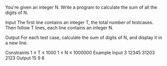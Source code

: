 You're given an integer N. Write a program to calculate the sum of all the digits of N.

Input
The first line contains an integer T, the total number of testcases. Then follow T lines, each line contains an integer N.

Output
For each test case, calculate the sum of digits of N, and display it in a new line.

Constraints
1 ≤ T ≤ 1000
1 ≤ N ≤ 1000000
Example
Input
3 
12345
31203
2123
Output
15
9
8
